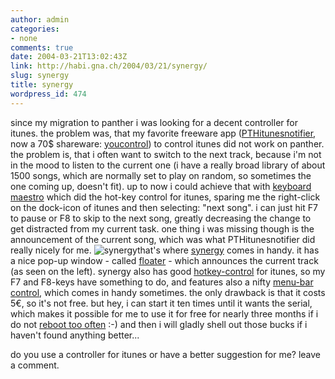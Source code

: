 ```yaml
---
author: admin
categories:
- none
comments: true
date: 2004-03-21T13:02:43Z
link: http://habi.gna.ch/2004/03/21/synergy/
slug: synergy
title: synergy
wordpress_id: 474
---
```


since my migration to panther i was looking for a decent controller for itunes. the problem was, that my favorite freeware app ([PTHitunesnotifier](http://www.versiontracker.com/dyn/moreinfo/macosx/16107&vid=109046), now a 70$ shareware: [youcontrol](http://www.yousoftware.com/products/control.php)) to control itunes did not work on panther.
the problem is, that i often want to switch to the next track, because i'm not in the mood to listen to the current one (i have a really broad library of about 1500 songs, which are normally set to play on random, so sometimes the one coming up, doesn't fit).
up to now i could achieve that with [keyboard maestro](http://www.keyboardmaestro.com/) which did the hot-key control for itunes, sparing me the right-click on the dock-icon of itunes and then selecting: "next song". i can just hit F7 to pause or F8 to skip to the next song, greatly decreasing the change to get distracted from my current task.
one thing i was missing though is the announcement of the current song, which was what PTHitunesnotifier did really nicely for me.
![synergy](http://habi.gna.ch/blog/images/synergy.jpg)that's where [synergy](http://synergy.wincent.com/) comes in handy. it has a nice pop-up window - called [floater](http://synergy.wincent.com/floater.html) - which announces the current track (as seen on the left). synergy also has good [hotkey-control](http://synergy.wincent.com/hotkeys.html) for itunes, so my F7 and F8-keys have something to do, and features also a nifty [menu-bar control](http://synergy.wincent.com/menubar.html), which comes in handy sometimes. the only drawback is that it costs 5€, so it's not free. 
but hey, i can start it ten times until it wants the serial, which makes it possible for me to use it for free for nearly three months if i do not [reboot too often](http://uptimes.hostingwired.com/account.php?op=details&hid=8399) :-) 
and then i will gladly shell out those bucks if i haven't found anything better...

do you use a controller for itunes or have a better suggestion for me? leave a comment.  


